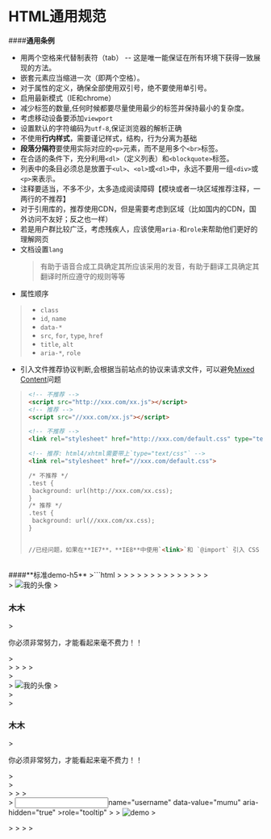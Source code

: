 # HTML通用规范


####<i class="fa fa-check-square"></i>**通用条例**
- <i class="fa fa-check-circle"></i>用两个空格来代替制表符（tab） -- 这是唯一能保证在所有环境下获得一致展现的方法。
- <i class="fa fa-check-circle"></i>嵌套元素应当缩进一次（即两个空格）。
- <i class="fa fa-check-circle"></i>对于属性的定义，确保全部使用双引号，绝不要使用单引号。
- <i class="fa fa-check-circle"></i>启用最新模式（IE和chrome）
- <i class="fa fa-check-circle"></i>减少标签的数量,任何时候都要尽量使用最少的标签并保持最小的复杂度。
- <i class="fa fa-check-circle"></i>考虑移动设备要添加`viewport`
- <i class="fa fa-check-circle"></i>设置默认的字符编码为`utf-8`,保证浏览器的解析正确
- <i class="fa fa-check-circle"></i>不使用**行内样式**，需要谨记样式，结构，行为分离为基础
- <i class="fa fa-check-circle"></i>**段落分隔符**要使用实际对应的`<p>`元素，而不是用多个`<br>`标签。
- <i class="fa fa-check-circle"></i>在合适的条件下，充分利用`<dl>`（定义列表）和`<blockquote>`标签。
- <i class="fa fa-check-circle"></i>列表中的条目必须总是放置于`<ul>`、`<ol>`或`<dl>`中，永远不要用一组`<div>`或`<p>`来表示。
- <i class="fa fa-check-circle"></i>注释要适当，不多不少，太多造成阅读障碍【模块或者一块区域推荐注释，一两行的不推荐】
- <i class="fa fa-check-circle"></i>对于引用库的，推荐使用CDN，但是需要考虑到区域（比如国内的CDN，国外访问不友好；反之也一样）
- <i class="fa fa-check-circle"></i>若是用户群比较广泛，考虑残疾人，应该使用`aria-`和`role`来帮助他们更好的理解网页
- <i class="fa fa-check-circle"></i>文档设置`lang`
  >有助于语音合成工具确定其所应该采用的发音，有助于翻译工具确定其翻译时所应遵守的规则等等
- <i class="fa fa-check-circle"></i>属性顺序
 >- `class`
 >- `id`, `name`
 >- `data-*`
 >- `src`, `for`, `type`, `href`
 >- `title`, `alt`
 >- `aria-*`, `role`
- <i class="fa fa-check-circle"></i>引入文件推荐协议判断,会根据当前站点的协议来请求文件，可以避免[Mixed Content](https://developer.mozilla.org/en-US/docs/Web/CSS/@charset)问题
>```html
><!-- 不推荐 -->
><script src="http://xxx.com/xx.js"></script>
><!-- 推荐 -->
><script src="//xxx.com/xx.js"></script>
>
><!-- 不推荐 -->
><link rel="stylesheet" href="http://xxx.com/default.css" type="text/css">
>
><!-- 推荐: html4/xhtml需要带上`type="text/css"` -->
><link rel="stylesheet" href="//xxx.com/default.css">
>
>/* 不推荐 */
>.test {
>  background: url(http://xxx.com/xx.css);
>}
>/* 推荐 */
>.test {
>  background: url(//xxx.com/xx.css);
>}
>
>
>//已经问题，如果在**IE7**，**IE8**中使用`<link>`和 `@import` 引入 CSS >的时候，会下载两次 CSS 文件。
>```


<br>
####<i class="fa fa-check-square"></i>**标准demo-h5**
>```html
><!DOCTYPE html>
><html lang="zh-CN">
>
><head>
>    <meta charset="UTF-8">
>    <meta http-equiv="X-UA-Compatible" content="IE=edge,chrome=1" />
>    <meta name="viewport" content="width=device-width, user-scalable=no, >initial-scale=1.0, maximum-scale=1.0, minimum-scale=1.0">
>    <title>Document</title>
>    <link rel="stylesheet" href="//xxx.com/default.css">
></head>
>
><body>
>    <!--
>    最小复杂度例子,就一个评论行
>    img可以通过浮动和margin拉出去到左边，h3和p各自独占一行，文字对齐即可
>    -->
>    <div class="comment">
>        <img src="text.png" alt="我的头像">
>        <h3>木木</h3>
>        <p>你必须非常努力，才能看起来毫不费力！！</p>
>    </div>
>    
>    
>    <!--
>    多余元素的例子
>    这里的思想就是两个DIV包裹，一个左浮动，一个右浮动；达到了上面同样的效>果；却增加了两个包裹块（多余）
>    -->
>    <div class="comment">
>        <div class="avator">
>            <img src="text.png" alt="我的头像">
>        </div>
>        <div class="descr">
>            <h3>木木</h3>
>            <p>你必须非常努力，才能看起来毫不费力！！</p>
>        </div>
>    </div>
>
>    <!--
>    元素顺序
>    XHTML需要单闭合标签，这里用HTML5
>    -->
>    <form action="1_submit" method="get" accept-charset="utf-8">
>        <input type="text" class="input-name" id="username" >name="username" data-value="mumu" aria-hidden="true"  >role="tooltip" >
>        <img src="//xxx.jpg"  alt="demo">
>    </form>
>
>    <script src="/javascripts/application.js" type="text/javascript" charset="utf-8" async defer></script>
></body>
></html>

>```
